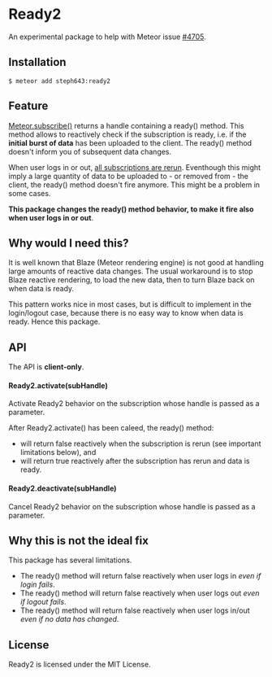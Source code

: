 # Ready2

An experimental package to help with Meteor issue [#4705](https://github.com/meteor/meteor/issues/4705).

## Installation

```
$ meteor add steph643:ready2
```

## Feature

[Meteor.subscribe()](http://docs.meteor.com/#/full/meteor_subscribe) returns a handle 
containing a ready() method. This method allows to reactively check if the subscription is ready, 
i.e. if the **initial burst of data** has been uploaded to the client. 
The ready() method doesn't inform you of subsequent data changes. 

When user logs in or out, [all subscriptions are rerun](http://docs.meteor.com/#/full/publish_userId). 
Eventhough this might imply a large quantity of data to be uploaded to - or removed from - the client, 
the ready() method doesn't fire anymore. This might be a problem in some cases.

**This package changes the ready() method behavior, to make it fire also when user logs in or out**.

## Why would I need this?

It is well known that Blaze (Meteor rendering engine) is not good at handling large amounts 
of reactive data changes. The usual workaround is to stop Blaze
reactive rendering, to load the new data, then to turn Blaze back on when data is ready.

This pattern works nice in most cases, but is difficult to implement in the login/logout
case, because there is no easy way to know when data is ready. Hence this package.

## API

The API is **client-only**.

#### Ready2.activate(subHandle)

Activate Ready2 behavior on the subscription whose handle is passed as a parameter. 

After Ready2.activate() has been caleed, the ready() method:
* will return false reactively when the subscription is rerun (see important limitations below), and
* will return true reactively after the subscription has rerun and data is ready.

#### Ready2.deactivate(subHandle)

Cancel Ready2 behavior on the subscription whose handle is passed as a parameter.

## Why this is not the ideal fix

This package has several limitations.
* The ready() method will return false reactively when user logs in *even if login fails*.
* The ready() method will return false reactively when user logs out *even if logout fails*.
* The ready() method will return false reactively when user logs in/out *even if no data has changed*.

## License

Ready2 is licensed under the MIT License.
